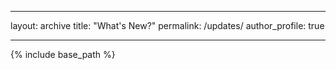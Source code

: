 
---
layout: archive
title: "What's New?"
permalink: /updates/
author_profile: true

---

{% include base_path %}
